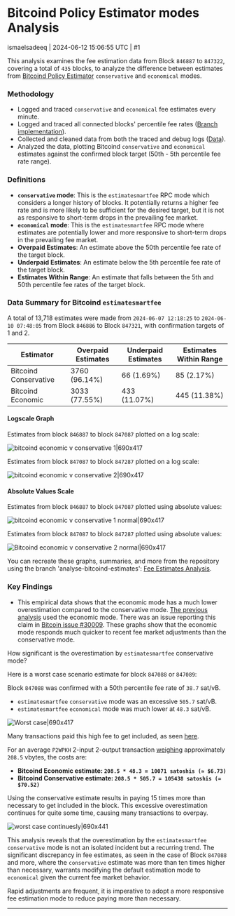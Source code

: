 # Bitcoind Policy Estimator modes Analysis

ismaelsadeeq | 2024-06-12 15:06:55 UTC | #1

This analysis examines the fee estimation data from Block `846887` to `847322`, covering a total of `435` blocks, to analyze the difference between estimates from [Bitcoind Policy Estimator](https://johnnewbery.com/an-intro-to-bitcoin-core-fee-estimation/) `conservative` and `economical` modes.

### Methodology

- Logged and traced `conservative` and `economical` fee estimates every minute.
- Logged and traced all connected blocks' percentile fee rates ([Branch implementation](https://github.com/ismaelsadeeq/bitcoin/tree/new-fee-estimator-data)).
- Collected and cleaned data from both the traced and debug logs ([Data](https://gist.github.com/ismaelsadeeq/6a6531e9b96bfeed20178e353b187332)).
- Analyzed the data, plotting Bitcoind `conservative` and `economical` estimates against the confirmed block target (50th - 5th percentile fee rate range).

### Definitions

- **`conservative` mode**: This is the `estimatesmartfee` RPC mode which considers a longer history of blocks. It potentially returns a higher fee rate and is more likely to be sufficient for the desired target, but it is not as responsive to short-term drops in the prevailing fee market.
- **`economical` mode**: This is the `estimatesmartfee` RPC mode where estimates are potentially lower and more responsive to short-term drops in the prevailing fee market.
- **Overpaid Estimates**: An estimate above the 50th percentile fee rate of the target block.
- **Underpaid Estimates**: An estimate below the 5th percentile fee rate of the target block.
- **Estimates Within Range**: An estimate that falls between the 5th and 50th percentile fee rates of the target block.

### Data Summary for Bitcoind `estimatesmartfee`

A total of 13,718 estimates were made from `2024-06-07 12:18:25` to `2024-06-10 07:48:05` from Block `846886` to Block `847321`, with confirmation targets of 1 and 2.

| Estimator                 | Overpaid Estimates | Underpaid Estimates | Estimates Within Range |
|---------------------------|--------------------|---------------------|------------------------|
| Bitcoind Conservative     | 3760 (96.14%)      | 66 (1.69%)          | 85 (2.17%)             |
| Bitcoind Economic         | 3033 (77.55%)      | 433 (11.07%)        | 445 (11.38%)           |

#### Logscale Graph

Estimates from block `846887` to block `847087` plotted on a log scale:

![bitcoind economic v conservative 1|690x417](https://hackmd.io/_uploads/SyKxxVDHC.png)


Estimates from block `847087` to block `847287` plotted on a log scale:

![bitcoind economic v conservative 2|690x417](upload://3AmbdfWEWi661cvC2VLqrMsWfU8.png)


#### Absolute Values Scale

Estimates from block `846887` to block `847087` plotted using absolute values:

![bitcoind economic v conservative 1 normal|690x417](upload://tUYk60hBSzbdIsjQwvBoMgskP7F.png)


Estimates from block `847087` to block `847287` plotted using absolute values:

![Bitcoind economic v conservative 2 normal|690x417](upload://oEfgBdp7P3AvLuACUAjAtQvn7jc.png)


You can recreate these graphs, summaries, and more from the repository using the branch 'analyse-bitcoind-estimates': [Fee Estimates Analysis](https://github.com/ismaelsadeeq/fee-estimates-analysis/tree/analyse-bitcoind-estimates).

### Key Findings

- This empirical data shows that the economic mode has a much lower overestimation compared to the conservative mode. [The previous analysis](https://delvingbitcoin.org/t/mempool-based-fee-estimation-on-bitcoin-core/703) used the economic mode. There was an issue reporting this claim in [Bitcoin issue #30009](https://github.com/bitcoin/bitcoin/issues/30009). These graphs show that the economic mode responds much quicker to recent fee market adjustments than the conservative mode.

How significant is the overestimation by `estimatesmartfee` conservative mode?

Here is a worst case scenario estimate for block `847088` or `847089`:

Block `847088` was confirmed with a 50th percentile fee rate of `38.7` sat/vB. 

- `estimatesmartfee` `conservative` mode was an excessive `505.7` sat/vB. 
- `estimatesmartfee` `economical` mode was much lower at `48.3` sat/vB.

![Worst case|690x417](upload://fTqWmGqI5P0eGA4bF6E0RyhS5re.png)


Many transactions paid this high fee to get included, as seen [here](https://mempool.space/block/0000000000000000000074877b16a3ca2a512114f731fc76e226ec77dcfc38db).
 
For an average `P2WPKH` 2-input 2-output transaction [weighing](https://bitcoinops.org/en/tools/calc-size/) approximately `208.5` vbytes, the costs are:

- **Bitcoind Economic estimate: `208.5 * 48.3 = 10071 satoshis (≃ $6.73)`**
- **Bitcoind Conservative estimate: `208.5 * 505.7 = 105438 satoshis (≃ $70.52)`**

Using the conservative estimate results in paying 15 times more than necessary to get included in the block. This excessive overestimation continues for quite some time, causing many transactions to overpay.

![worst case continuesly|690x441](upload://2mqCJOBBg7f1pesxWFd2EKUlUPj.png)

This analysis reveals that the overestimation by the `estimatesmartfee` `conservative` mode is not an isolated incident but a recurring trend. The significant discrepancy in fee estimates, as seen in the case of Block `847088` and more, where the `conservative` estimate was more than ten times higher than necessary, warrants modifying the default estimation mode to `economical` given the current fee market behavior.

Rapid adjustments are frequent, it is imperative to adopt a more responsive fee estimation mode to reduce paying more than necessary.

-------------------------


